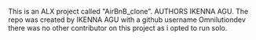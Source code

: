 This is an ALX project called "AirBnB_clone". AUTHORS IKENNA AGU. The repo was created by IKENNA AGU with a github username Omnilutiondev there was no other contributor on this project as i opted to run solo.


